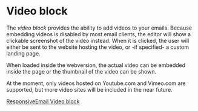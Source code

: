 # Video block 

The *video block* provides the ability to add videos to your emails. Because 
embedding videos is disabled by most email clients, the editor will show 
a clickable screenshot of the video instead. When it is clicked, the user will 
either be sent to the website hosting the video, or -if specified- a custom 
landing page. 

When loaded inside the webversion, the actual video can be embedded inside the 
page or the thumbnail of the video can be shown.

At the moment, only videos hosted on Youtube.com and Vimeo.com are supported, 
but more video sites will be included in the near future. 

[ResponsiveEmail Video block](copernica-docs:ResponsiveEmail/json/block-video)
